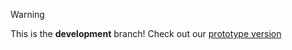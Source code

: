 > [!WARNING]
> This is the **development** branch! Check out our [prototype version](https://github.com/JustArtiom/TimeTrekker/tree/prototype)
